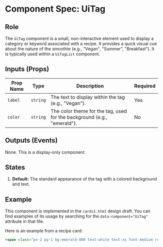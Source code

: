 # Component Spec: UiTag

## Role

The `UiTag` component is a small, non-interactive element used to display a category or keyword associated with a recipe. It provides a quick visual cue about the nature of the smoothie (e.g., "Vegan", "Summer", "Breakfast"). It is typically used within a `UiTagList` component.

## Inputs (Props)

| Prop Name | Type     | Description                                                             | Required |
| --------- | -------- | ----------------------------------------------------------------------- | -------- |
| `label`   | `string` | The text to display within the tag (e.g., "Vegan").                     | Yes      |
| `color`   | `string` | The color theme for the tag, used for the background (e.g., "emerald"). | No       |

## Outputs (Events)

None. This is a display-only component.

## States

1.  **Default:** The standard appearance of the tag with a colored background and text.

## Example

This component is implemented in the `cards1.html` design draft. You can find examples of its usage by searching for the `data-component="UiTag"` attribute in that file.

Here is an example from a recipe card:

```html
<span class="px-2 py-1 bg-emerald-800 text-white text-xs font-medium rounded-full" data-component="UiTag">Vegan</span>
```
